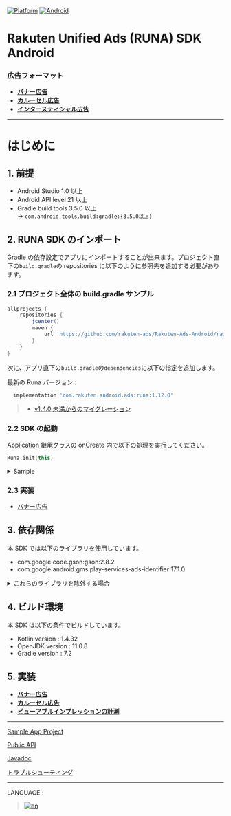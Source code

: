 <div id="top"></div>

[![Platform](http://img.shields.io/badge/platform-Android-brightgreen.svg?style=flat)](https://developer.android.com)
[![Android](http://img.shields.io/badge/support-API_Level_15+-blue.svg?style=flat)](https://developer.android.com)

# Rakuten Unified Ads (RUNA) SDK Android

### 広告フォーマット

- **[バナー広告](./bannerads/README.md)**
- **[カルーセル広告](./carouselads/README.md)**
- **[インタースティシャル広告](./interstitialads/README.md)**

---

# はじめに

<div id="prerequisites"></div>

## 1. 前提

- Android Studio 1.0 以上
- Android API level 21 以上
- Gradle build tools 3.5.0 以上<br>-> `com.android.tools.build:gradle:{3.5.0以上}`

<div id="import_sdk"></div>

## 2. RUNA SDK のインポート

Gradle の依存設定でアプリにインポートすることが出来ます。プロジェクト直下の`build.gradle`の repositories に以下のように参照先を追加する必要があります。

### 2.1 プロジェクト全体の build.gradle サンプル

```groovy
allprojects {
    repositories {
        jcenter()
        maven {
            url 'https://github.com/rakuten-ads/Rakuten-Ads-Android/raw/master/maven'
        }
    }
}
```

次に、アプリ直下の`build.gradle`の`dependencies`に以下の指定を追加します。

最新の Runa バージョン :

```groovy
  implementation 'com.rakuten.android.ads:runa:1.12.0'
```

> - [v1.4.0 未満からのマイグレーション](./migration/README.md)

### 2.2 SDK の起動

Application 継承クラスの onCreate 内で以下の処理を実行してください。

```kotlin
Runa.init(this)
```

<details>
<summary>Sample</summary>

```kotlin
class Application : Application() {

    override fun onCreate() {
        super.onCreate()
        Runa.init(this)
    }
}
```

</details>

### 2.3 実装

- [バナー広告](./bannerads/README.md)

## 3. 依存関係

本 SDK では以下のライブラリを使用しています。

- com.google.code.gson:gson:2.8.2
- com.google.android.gms:play-services-ads-identifier:17.1.0

<details>
<summary>これらのライブラリを除外する場合</summary>

既に同ライブラリを利用している場合、以下の記述で除外し競合を回避することが出来ます。<br>

```
implementation("com.rakuten.android.ads:runa:X.X.X") {
    exclude group: "com.google.android.gms", module: "play-services-ads-identifier"
    exclude group: "com.google.code.gson", module: "gson"
}
```

> - X.X.X : お使いのバージョン
>
> - ※ 既にご利用され重複する場合には[`exclude`](https://docs.gradle.org/current/javadoc/org/gradle/api/artifacts/ModuleDependency.html#exclude-java.util.Map-)で除外してください。

</details>

## 4. ビルド環境

本 SDK は以下の条件でビルドしています。

- Kotlin version : 1.4.32
- OpenJDK version : 11.0.8
- Gradle version : 7.2

## 5. 実装

- **[バナー広告](./bannerads/README.md)**
- **[カルーセル広告](./carouselads/README.md)**
- **[ビューアブルインプレッションの計測](./viewability/README.md)**

---

[Sample App Project](https://github.com/rakuten-ads/Rakuten-Ads-Android-Sample)

[Public API](./api/README.md)

[Javadoc](https://rakuten-ads.github.io/products/runa/android/javadoc/index.html)

[トラブルシューティング](./troubleshoot/README.md)

---

LANGUAGE :

> [![en](/doc/img/lang/en.png)](/README.md#top)
